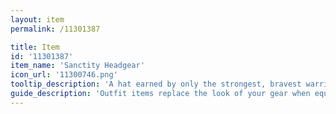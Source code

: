 ```yaml
---
layout: item
permalink: /11301387

title: Item
id: '11301387'
item_name: 'Sanctity Headgear'
icon_url: '11300746.png'
tooltip_description: 'A hat earned by only the strongest, bravest warriors.'
guide_description: 'Outfit items replace the look of your gear when equipped.'
---
```


